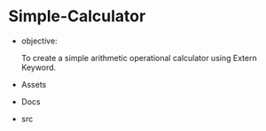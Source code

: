 # Simple-Calculator
- objective:

    To create a simple arithmetic operational calculator using Extern Keyword.

- Assets

- Docs

- src
